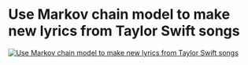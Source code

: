 # Use Markov chain model to make new lyrics from Taylor Swift songs

[![Use Markov chain model to make new lyrics from Taylor Swift songs](https://yt-embed.herokuapp.com/embed?v=75RSBLGO45o)](https://www.youtube.com/watch?v=75RSBLGO45o "Use Markov chain model to make new lyrics from Taylor Swift songs")



